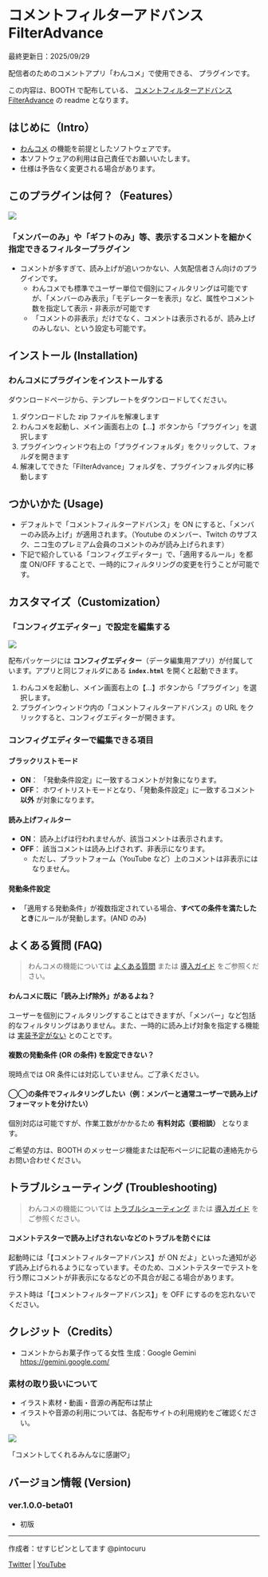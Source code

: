 # コメントフィルターアドバンス FilterAdvance

最終更新日：2025/09/29

配信者のためのコメントアプリ「わんコメ」で使用できる、 プラグインです。

この内容は、BOOTH で配布している、 [コメントフィルターアドバンス FilterAdvance](https://pintocuru.booth.pm/items/7480687) の readme となります。

## はじめに（Intro）

- [わんコメ](https://onecomme.com/) の機能を前提としたソフトウェアです。
- 本ソフトウェアの利用は自己責任でお願いいたします。
- 仕様は予告なく変更される場合があります。

## このプラグインは何？（Features）

![](images/250929_1.webp)

### 「メンバーのみ」や「ギフトのみ」等、表示するコメントを細かく指定できるフィルタープラグイン

- コメントが多すぎて、読み上げが追いつかない、人気配信者さん向けのプラグインです。
  - わんコメでも標準でユーザー単位で個別にフィルタリングは可能ですが、「メンバーのみ表示」「モデレーターを表示」など、属性やコメント数を指定して表示・非表示が可能です
  - 「コメントの非表示」だけでなく、コメントは表示されるが、読み上げのみしない、という設定も可能です。

## インストール (Installation)

### わんコメにプラグインをインストールする

ダウンロードページから、テンプレートをダウンロードしてください。

1. ダウンロードした zip ファイルを解凍します
2. わんコメを起動し、メイン画面右上の【…】ボタンから「プラグイン」を選択します
3. プラグインウィンドウ右上の「プラグインフォルダ」をクリックして、フォルダを開きます
4. 解凍してできた「FilterAdvance」フォルダを、プラグインフォルダ内に移動します

## つかいかた (Usage)

- デフォルトで「コメントフィルターアドバンス」を ON にすると、「メンバーのみ読み上げ」が適用されます。（Youtube のメンバー、Twitch のサブスク、ニコ生のプレミアム会員のコメントのみが読み上げられます）
- 下記で紹介している「コンフィグエディター」で、「適用するルール」を都度 ON/OFF することで、一時的にフィルタリングの変更を行うことが可能です。

## カスタマイズ（Customization）

### 「コンフィグエディター」で設定を編集する

![](images/Pasted%20image%2020250929004353.png)

配布パッケージには **コンフィグエディター**（データ編集用アプリ）が付属しています。アプリと同じフォルダにある **`index.html`** を開くと起動できます。

1. わんコメを起動し、メイン画面右上の【…】ボタンから「プラグイン」を選択します。
2. プラグインウィンドウ内の「コメントフィルターアドバンス」の URL をクリックすると、コンフィグエディターが開きます。

### コンフィグエディターで編集できる項目

#### ブラックリストモード

- **ON**： 「発動条件設定」に一致するコメントが対象になります。
- **OFF**： ホワイトリストモードとなり、「発動条件設定」に一致するコメント **以外** が対象になります。

#### 読み上げフィルター

- **ON**： 読み上げは行われませんが、該当コメントは表示されます。
- **OFF**： 該当コメントは読み上げされず、非表示になります。
  - ただし、プラットフォーム（YouTube など）上のコメントは非表示にはなりません。

#### 発動条件設定

- 「適用する発動条件」が複数指定されている場合、**すべての条件を満たしたとき**にルールが発動します。(AND のみ)

## よくある質問 (FAQ)

> わんコメの機能については [よくある質問](https://onecomme.com/docs/faq) または [導入ガイド](https://onecomme.com/docs/guide) をご参照ください。

#### わんコメに既に「読み上げ除外」があるよね？

ユーザーを個別にフィルタリングすることはできますが、「メンバー」など包括的なフィルタリングはありません。また、一時的に読み上げ対象を指定する機能は [実装予定がない](https://one-comme.fanbox.cc/posts/10567837) とのことです。

#### 複数の発動条件 (OR の条件) を設定できない？

現時点では OR 条件には対応していません。ご了承ください。

#### ◯◯の条件でフィルタリングしたい（例：メンバーと通常ユーザーで読み上げフォーマットを分けたい）

個別対応は可能ですが、作業工数がかかるため **有料対応（要相談）** となります。

ご希望の方は、BOOTH のメッセージ機能または配布ページに記載の連絡先からお問い合わせください。

## トラブルシューティング (Troubleshooting)

> わんコメの機能については [トラブルシューティング](https://onecomme.com/docs/trouble-shooting) または [導入ガイド](https://onecomme.com/docs/guide) をご参照ください。

#### コメントテスターで読み上げされないなどのトラブルを防ぐには

起動時には「【コメントフィルターアドバンス】が ON だよ」といった通知が必ず読み上げられるようになっています。そのため、コメントテスターでテストを行う際にコメントが非表示になるなどの不具合が起こる場合があります。

テスト時は「【コメントフィルターアドバンス】」を OFF にするのを忘れないでください。

## クレジット（Credits）

- コメントからお菓子作ってる女性
  生成：Google Gemini <https://gemini.google.com/>

### 素材の取り扱いについて

- イラスト素材・動画・音源の再配布は禁止
- イラストや音源の利用については、各配布サイトの利用規約をご確認ください。

![](images/250929_2.webp)

「コメントしてくれるみんなに感謝♡」

## バージョン情報 (Version)

### ver.1.0.0-beta01

- 初版

---

作成者：せすじピンとしてます @pintocuru

[Twitter](https://twitter.com/pintocuru) | [YouTube](https://www.youtube.com/@pintocuru)